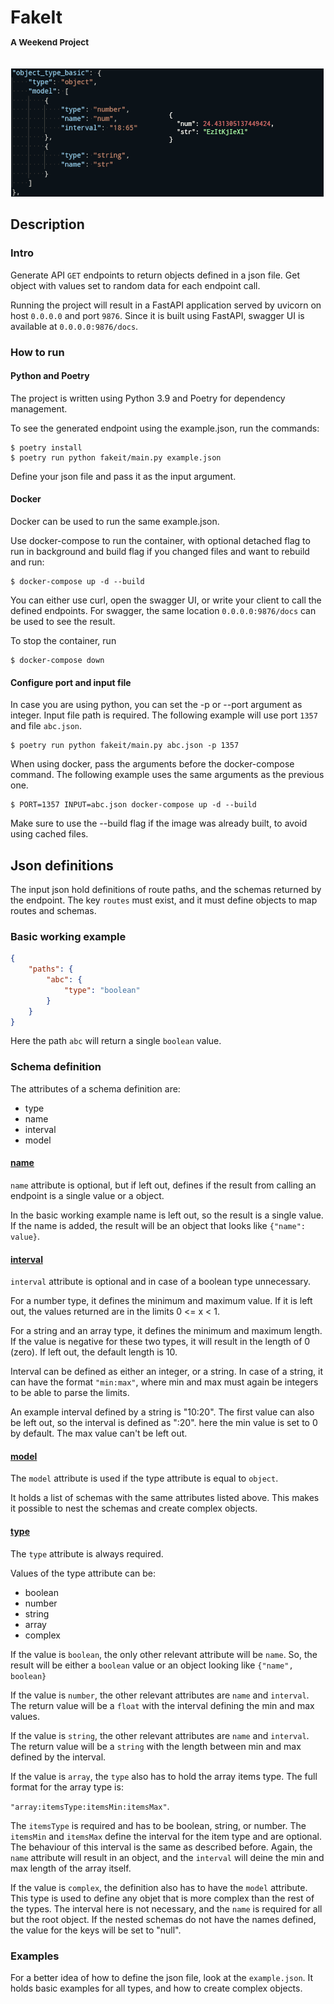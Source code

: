 # FakeIt </br> <sup><sup><sub><sub>A Weekend Project</sub></sub></sup></sup>

![](./assets/fakeit.gif)

## Description

### Intro

Generate API `GET` endpoints to return objects defined in a json file.
Get object with values set to random data for each endpoint call.

Running the project will result in a FastAPI application served by uvicorn on host `0.0.0.0` and port `9876`.
Since it is built using FastAPI, swagger UI is available at `0.0.0.0:9876/docs`.

### How to run

#### Python and Poetry

The project is written using Python 3.9 and Poetry for dependency management.

To see the generated endpoint using the example.json, run the commands:
```shell
$ poetry install
$ poetry run python fakeit/main.py example.json
```

Define your json file and pass it as the input argument.

#### Docker

Docker can be used to run the same example.json.

Use docker-compose to run the container, with optional detached flag to run in background and build flag if you changed files and want to rebuild and run:
```shell
$ docker-compose up -d --build
```


You can either use curl, open the swagger UI, or write your client to call the defined endpoints.
For swagger, the same location `0.0.0.0:9876/docs` can be used to see the result.

To stop the container, run

```shell
$ docker-compose down
```

#### Configure port and input file

In case you are using python, you can set the -p or --port argument as integer.
Input file path is required.
The following example will use port `1357` and file `abc.json`.

```shell
$ poetry run python fakeit/main.py abc.json -p 1357
```

When using docker, pass the arguments before the docker-compose command.
The following example uses the same arguments as the previous one.

```shell
$ PORT=1357 INPUT=abc.json docker-compose up -d --build
```

Make sure to use the --build flag if the image was already built, to avoid using cached files.

## Json definitions

The input json hold definitions of route paths, and the schemas returned by the endpoint.
The key `routes` must exist, and it must define objects to map routes and schemas.

### Basic working example

```json
{
    "paths": {
        "abc": {
            "type": "boolean"
        }
    }
}
```

Here the path `abc` will return a single `boolean` value.


### Schema definition

The attributes of a schema definition are:

- type
- name
- interval
- model


#### <u>name</u>

`name` attribute is optional, but if left out, defines if the result from calling an endpoint is a single value or a object.

In the basic working example name is left out, so the result is a single value.
If the name is added, the result will be an object that looks like `{"name": value}`.

#### <u>interval</u>

`interval` attribute is optional and in case of a boolean type unnecessary.

For a number type, it defines the minimum and maximum value. If it is left out, the values returned are in the limits 0 <= x < 1.

For a string and an array type, it defines the minimum and maximum length. If the value is negative for these two types, it will result in the length of 0 (zero). If left out, the default length is 10.

Interval can be defined as either an integer, or a string.
In case of a string, it can have the format `"min:max"`, where min and max must again be integers to be able to parse the limits.

An example interval defined by a string is "10:20". The first value can also be left out, so the interval is defined as ":20". here the min value is set to 0 by default. The max value can't be left out.

#### <u>model</u>

The `model` attribute is used if the type attribute is equal to `object`.

It holds a list of schemas with the same attributes listed above.
This makes it possible to nest the schemas and create complex objects.

#### <u>type</u>

The `type` attribute is always required.

Values of the type attribute can be:

- boolean
- number
- string
- array
- complex

If the value is `boolean`, the only other relevant attribute will be `name`.
So, the result will be either a `boolean` value or an object looking like `{"name", boolean}`

If the value is `number`, the other relevant attributes are `name` and `interval`.
The return value will be a `float` with the interval defining the min and max values.

If the value is `string`, the other relevant attributes are `name` and `interval`.
The return value will be a `string` with the length between min and max defined by the interval.

If the value is `array`, the `type` also has to hold the array items type.
The full format for the array type is:

`"array:itemsType:itemsMin:itemsMax"`.

The `itemsType` is required and has to be boolean, string, or number. The `itemsMin` and `itemsMax` define the interval for the item type and are optional. The behaviour of this interval is the same as described before.
Again, the `name` attribute will result in an object, and the `interval` will deine the min and max length of the array itself.

If the value is `complex`, the definition also has to have the `model` attribute.
This type is used to define any objet that is more complex than the rest of the types.
The interval here is not necessary, and the `name` is required for all but the root object.
If the nested schemas do not have the names defined, the value for the keys will be set to "null".

### Examples

For a better idea of how to define the json file, look at the `example.json`.
It holds basic examples for all types, and how to create complex objects.

